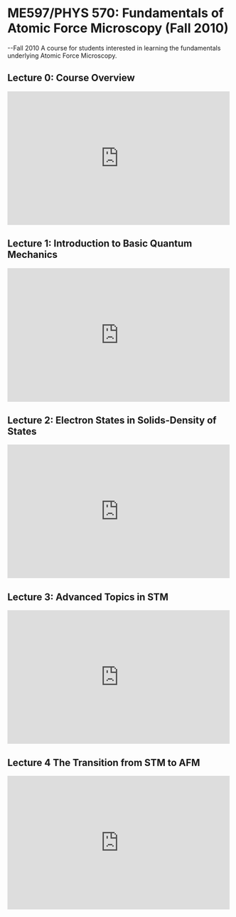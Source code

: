 # ME597/PHYS 570: Fundamentals of Atomic Force Microscopy (Fall 2010)

--Fall 2010 A course for students interested in learning the fundamentals underlying Atomic Force Microscopy.

## Lecture 0: Course Overview

<iframe style="min-width: 500px;min-height: 300px"   src="https://www.acfun.cn/player/ac12254675" id="ACPlayer-re"  scrolling="no" border="0" frameborder="no" framespacing="0" allowfullscreen="true"></iframe>



## Lecture 1: Introduction to Basic Quantum Mechanics

<iframe style="min-width: 500px;min-height: 300px"   src="https://www.acfun.cn/player/ac12254697" id="ACPlayer-re"  scrolling="no" border="0" frameborder="no" framespacing="0" allowfullscreen="true"></iframe>





## Lecture 2: Electron States in Solids-Density of States

<iframe style="min-width: 500px;min-height: 300px"   src="https://www.acfun.cn/player/ac12254920" id="ACPlayer-re"  scrolling="no" border="0" frameborder="no" framespacing="0" allowfullscreen="true"></iframe>



## Lecture 3: Advanced Topics in STM

<iframe style="min-width: 500px;min-height: 300px"   src="https://www.acfun.cn/player/ac12254929" id="ACPlayer-re"  scrolling="no" border="0" frameborder="no" framespacing="0" allowfullscreen="true"></iframe>



## Lecture 4 The Transition from STM to AFM

<iframe style="min-width: 500px;min-height: 300px"   src="https://www.acfun.cn/player/ac12254944" id="ACPlayer-re"  scrolling="no" border="0" frameborder="no" framespacing="0" allowfullscreen="true"></iframe>





